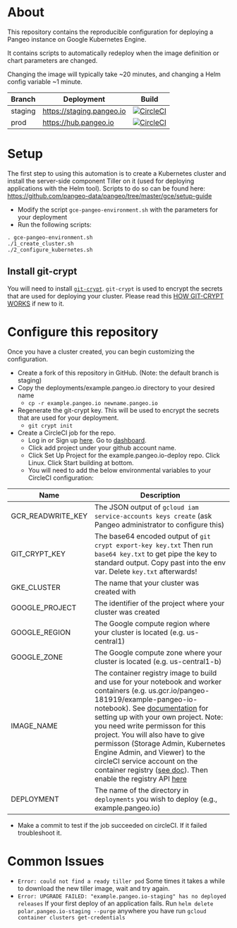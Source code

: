 # About

This repository contains the reproducible configuration for deploying a Pangeo
instance on Google Kubernetes Engine.

It contains scripts to automatically redeploy when the image definition or
chart parameters are changed.

Changing the image will typically take ~20 minutes, and changing a Helm config variable ~1 minute.

Branch | Deployment | Build
-|-|-
staging | https://staging.pangeo.io | [![CircleCI](https://circleci.com/gh/pangeo-data/pangeo-cloud-federation/tree/staging.svg?style=svg)](https://circleci.com/gh/pangeo-data/dev.pangeo.io-deploy/tree/staging)
prod | https://hub.pangeo.io | [![CircleCI](https://circleci.com/gh/pangeo-data/pangeo-cloud-federation/tree/prod.svg?style=svg)](https://circleci.com/gh/pangeo-data/dev.pangeo.io-deploy/tree/prod)

# Setup

The first step to using this automation is to create a Kubernetes cluster and
install the server-side component Tiller on it (used for deploying applications
with the Helm tool). Scripts to do so can be found here:
https://github.com/pangeo-data/pangeo/tree/master/gce/setup-guide

* Modify the script `gce-pangeo-environment.sh` with the parameters for your deployment
* Run the following scripts:
```
. gce-pangeo-environment.sh
./1_create_cluster.sh
./2_configure_kubernetes.sh
```

## Install git-crypt

You will need to install
[`git-crypt`](https://www.agwa.name/projects/git-crypt/). `git-crypt` is used
to encrypt the secrets that are used for deploying your cluster. Please read this [HOW GIT-CRYPT WORKS](https://www.agwa.name/projects/git-crypt/) if new to it. 

# Configure this repository

Once you have a cluster created, you can begin customizing the configuration.

* Create a fork of this repository in GitHub. (Note: the default branch is staging)
* Copy the deployments/example.pangeo.io directory to your desired name
  * `cp -r example.pangeo.io newname.pangeo.io`
* Regenerate the git-crypt key. This will be used to encrypt the secrets
that are used for your deployment.
  * `git crypt init`
* Create a CircleCI job for the repo. 
  * Log in or Sign up [here](https://circleci.com). Go to [dashboard](https://circleci.com/dashboard). 
  * Click add project under your github account name. 
  * Click Set Up Project for the example.pangeo.io-deploy repo. Click Linux. Click Start building at bottom. 
  * You will need to add the below environmental variables to your CircleCI configuration:

| Name | Description |
| ---- | ----------- |
| GCR_READWRITE_KEY | The JSON output of `gcloud iam service-accounts keys create` (ask Pangeo administrator to configure this) |
| GIT_CRYPT_KEY | The base64 encoded output of `git crypt export-key key.txt` Then run `base64 key.txt` to get pipe the key to standard output. Copy past into the env var. Delete `key.txt` afterwards!|
| GKE_CLUSTER | The name that your cluster was created with |
| GOOGLE_PROJECT | The identifier of the project where your cluster was created |
| GOOGLE_REGION | The Google compute region where your cluster is located (e.g. us-central1) |
| GOOGLE_ZONE | The Google compute zone where your cluster is located (e.g. us-central1-b) |
| IMAGE_NAME | The container registry image to build and use for your notebook and worker containers (e.g. us.gcr.io/pangeo-181919/example-pangeo-io-notebook). See [documentation](https://cloud.google.com/container-registry/) for setting up with your own project. Note: you need write permisson for this project. You will also have to give permisson (Storage Admin, Kubernetes Engine Admin, and Viewer) to the circleCI service account on the container registry ([see doc](https://cloud.google.com/container-registry/docs/access-control)). Then enable the registry API [here](https://console.cloud.google.com/flows/enableapi?apiid=containerregistry.googleapis.com&redirect=https://cloud.google.com/container-registry/docs/quickstart&_ga=2.12214260.-1113544925.1533776076)|
| DEPLOYMENT | The name of the directory in `deployments` you wish to deploy (e.g., example.pangeo.io) |

* Make a commit to test if the job succeeded on circleCI. If it failed troubleshoot it. 

# Common Issues

* `Error: could not find a ready tiller pod` Some times it takes a while to download the new tiller image, wait and try again.
* `Error: UPGRADE FAILED: "example.pangeo.io-staging" has no deployed releases` If your first deploy of an application fails. Run `helm delete polar.pangeo.io-staging --purge` anywhere you have run `gcloud container clusters get-credentials`
